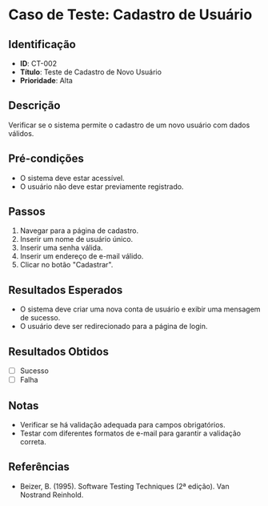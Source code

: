 # Caso de Teste: Cadastro de Usuário

## Identificação
- **ID**: CT-002
- **Título**: Teste de Cadastro de Novo Usuário
- **Prioridade**: Alta

## Descrição
Verificar se o sistema permite o cadastro de um novo usuário com dados válidos.

## Pré-condições
- O sistema deve estar acessível.
- O usuário não deve estar previamente registrado.

## Passos
1. Navegar para a página de cadastro.
2. Inserir um nome de usuário único.
3. Inserir uma senha válida.
4. Inserir um endereço de e-mail válido.
5. Clicar no botão "Cadastrar".

## Resultados Esperados
- O sistema deve criar uma nova conta de usuário e exibir uma mensagem de sucesso.
- O usuário deve ser redirecionado para a página de login.

## Resultados Obtidos
- [ ] Sucesso
- [ ] Falha

## Notas
- Verificar se há validação adequada para campos obrigatórios.
- Testar com diferentes formatos de e-mail para garantir a validação correta.

## Referências
- Beizer, B. (1995). Software Testing Techniques (2ª edição). Van Nostrand Reinhold.